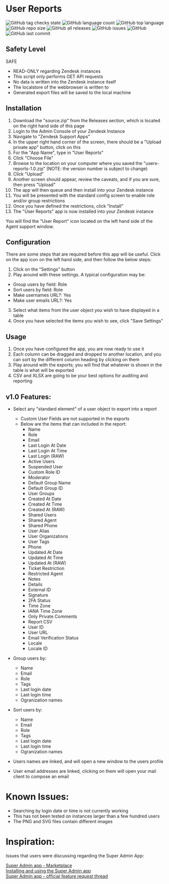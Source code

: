 # User Reports

![GitHub tag checks state](https://img.shields.io/github/checks-status/whitelotusapps/user-reports/v1.0)
![GitHub language count](https://img.shields.io/github/languages/count/whitelotusapps/user-reports)
![GitHub top language](https://img.shields.io/github/languages/top/whitelotusapps/user-reports)
![GitHub repo size](https://img.shields.io/github/repo-size/whitelotusapps/user-reports)
![GitHub all releases](https://img.shields.io/github/downloads/whitelotusapps/user-reports/total)
![GitHub issues](https://img.shields.io/github/issues-raw/whitelotusapps/user-reports)
![GitHub](https://img.shields.io/github/license/whitelotusapps/user-reports)
![GitHub last commit](https://img.shields.io/github/last-commit/whitelotusapps/user-reports)

## Safety Level
SAFE

- READ-ONLY regarding Zendesk instances
- This script only performs GET API requests
- No data is written into the Zendesk instance itself
- The localstore of the webbrowser is written to
- Generated export files will be saved to the local machine

## Installation
1. Download the "source.zip" from the Releases section, which is located on the right hand side of this page
2. Login to the Admin Console of your Zendesk Instance
3. Navigate to "Zendesk Support Apps"
4. In the upper right hand corner of the screen, there should be a "Upload private app" button, click on this
5. For the "App Name", type in "User Reports"
6. Click "Choose File"
7. Browse to the location on your computer where you saved the "users-reports-1.0.zip" (NOTE: the version number is subject to change)
8. Click "Upload"
9. Another screen should appear, review the caveats, and if you are sure, then press "Upload"
10. The app will then queue and then install into your Zendesk instance
11. You will be presented with the standard config screen to enable role and/or group restrictions
12. Once you have defined the restrictions, click "Install"
13. The "User Reports" app is now installed into your Zendesk instance

You will find the "User Report" icon located on the left hand side of the Agent support window.

## Configuration

There are some steps that are required before this app will be useful. Click on the app icon on the left hand side, and then follow the below steps:

1. Click on the "Settings" button
2. Play around with these settings. A typical configuration may be:
  - Group users by field: Role
  - Sort users by field: Role
  - Make usernames URL?: Yes
  - Make user emails URL?: Yes

3. Select what items from the user object you wish to have displayed in a table
4. Once you have selected the items you wish to see, click "Save Settings"

## Usage

1. Once you have configured the app, you are now ready to use it
2. Each column can be dragged and dropped to another location, and you can sort by the different column heading by clicking on them
3. Play around with the exports; you will find that whatever is shown in the table is what will be exported
4. CSV and XLSX are going to be your best options for auditing and reporting
## v1.0 Features:

* Select any "standard element" of a user object to export into a report
  * Custom User Fields are not supported in the exports
  * Below are the items that can included in the report:
    - Name
    - Role
    - Email
    - Last Login At Date
    - Last Login At Time
    - Last Login (RAW)
    - Active Users
    - Suspended User
    - Custom Role ID
    - Moderator
    - Default Group Name
    - Default Group ID
    - User Groups
    - Created At Date
    - Created At Time
    - Created At (RAW)
    - Shared Users
    - Shared Agent
    - Shared Phone
    - User Alias
    - User Organizations
    - User Tags
    - Phone
    - Updated At Date
    - Updated At Time
    - Updated At (RAW)
    - Ticket Restriction
    - Restricted Agent
    - Notes
    - Details
    - External ID
    - Signature
    - 2FA Status
    - Time Zone
    - IANA Time Zone
    - Only Private Comments
    - Report CSV
    - User ID
    - User URL
    - Email Verification Status
    - Locale
    - Locale ID

* Group users by:
    - Name
    - Email
    - Role
    - Tags
    - Last login date
    - Last login time
    - Ogranization names

* Sort users by:
    - Name
    - Email
    - Role
    - Tags
    - Last login date
    - Last login time
    - Ogranization names

* Users names are linked, and will open a new window to the users profile

* User email addresses are linked, clicking on them will open your mail client to compose an email


# Known Issues:

* Searching by login date or time is not currently working
* This has not been tested on instances larger than a few hundred users
* The PNG and SVG files contain different images


# Inspiration: 
Issues that users were discussing regarding the Super Admin App:

[Super Admin app - Marketplace](https://www.zendesk.com/marketplace/apps/support/259163/super-admin/)<br>
[Installing and using the Super Admin app](https://support.zendesk.com/hc/en-us/articles/4408881571482)<br>
[Super Admin app - official feature request thread](https://support.zendesk.com/hc/en-us/community/posts/4409217165466)<br>
